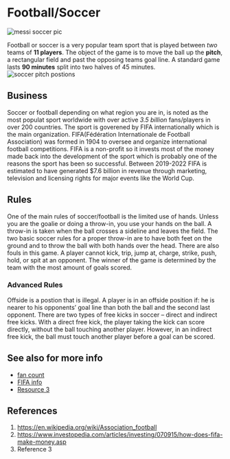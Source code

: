# Football/Soccer
![messi soccer pic](https://media.npr.org/assets/img/2023/07/24/gettyimages-1565639844-77a6567b6ac6c2ea8f4d3c590508689df8ce9cc3-s1600-c85.webp)

Football or soccer is a very popular team sport that is played between *two* teams of **11 players**. The object of the game is to move the ball up the **pitch**, a rectangular field and past the opposing teams goal line. A standard game lasts **90 minutes** split into two halves of 45 minutes. 
![soccer pitch postions](https://www.sportsessionplanner.com/uploads/images/session_transitions/3484655.jpg)


## Business
Soccer or football depending on what region you are in, is noted as the most populat sport worldwide with over active *3.5 billion* fans/players in over 200 countries. The sport is goverened by FIFA internationally which is the main organization. FIFA(Fédération Internationale de Football Association) was formed in 1904 to oversee and organize international football competitions. FIFA is a non-profit so it invests most of the money made back into the development of the sport which is probably one of the reasons the sport has been so successful. Between 2019-2022 FIFA is estimated to have generated $7.6 billion in revenue through marketing, television and licensing rights for major events like the World Cup. 

## Rules
One of the main rules of soccer/football is the limited use of hands. Unless you are the goalie or doing a throw-in, you use your hands on the ball. A throw-in is taken when the ball crosses a sideline and leaves the field. The two basic soccer rules for a proper throw-in are to have both feet on the ground and to
throw the ball with both hands over the head. There are also fouls in this game. A player cannot kick, trip, jump at, charge, strike, push, hold, or spit at an opponent. The winner of the game is determined by the team with the most amount of goals scored. 
### Advanced Rules
Offside is a postion that is illegal. A player is in an offside position if: he is nearer to his opponents’ goal line than both the ball and the second last opponent. There are two types of free kicks in soccer – direct and indirect free kicks. With a direct free kick, the player taking the kick can score directly, without the ball touching another player. However, in an indirect free kick, the ball must touch another player before a goal can be scored. 

## See also for more info
- [fan count](https://www.worldatlas.com/articles/what-are-the-most-popular-sports-in-the-world.html)
- [FIFA info](https://www.investopedia.com/articles/investing/070915/how-does-fifa-make-money.asp)
- [Resource 3](url)

## References
1. https://en.wikipedia.org/wiki/Association_football
2. https://www.investopedia.com/articles/investing/070915/how-does-fifa-make-money.asp
3. Reference 3